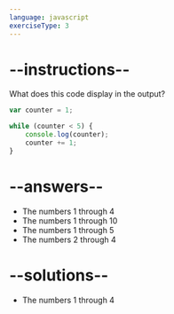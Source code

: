```yaml
---
language: javascript
exerciseType: 3
---
```


# --instructions--

What does this code display in the output?
```javascript
var counter = 1;

while (counter < 5) {
    console.log(counter);
    counter += 1;
}
```

# --answers--

- The numbers 1 through 4
- The numbers 1 through 10
- The numbers 1 through 5
- The numbers 2 through 4

# --solutions--

- The numbers 1 through 4
